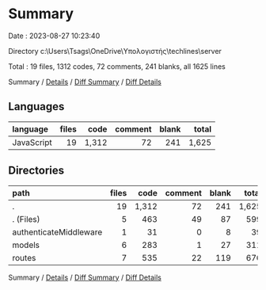 # Summary

Date : 2023-08-27 10:23:40

Directory c:\\Users\\Tsags\\OneDrive\\Υπολογιστής\\techlines\\server

Total : 19 files,  1312 codes, 72 comments, 241 blanks, all 1625 lines

Summary / [Details](details.md) / [Diff Summary](diff.md) / [Diff Details](diff-details.md)

## Languages
| language | files | code | comment | blank | total |
| :--- | ---: | ---: | ---: | ---: | ---: |
| JavaScript | 19 | 1,312 | 72 | 241 | 1,625 |

## Directories
| path | files | code | comment | blank | total |
| :--- | ---: | ---: | ---: | ---: | ---: |
| . | 19 | 1,312 | 72 | 241 | 1,625 |
| . (Files) | 5 | 463 | 49 | 87 | 599 |
| authenticateMiddleware | 1 | 31 | 0 | 8 | 39 |
| models | 6 | 283 | 1 | 27 | 311 |
| routes | 7 | 535 | 22 | 119 | 676 |

Summary / [Details](details.md) / [Diff Summary](diff.md) / [Diff Details](diff-details.md)